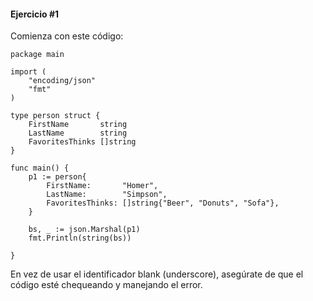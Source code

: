 #### Ejercicio #1

Comienza con este código:
```
package main

import (
	"encoding/json"
	"fmt"
)

type person struct {
	FirstName       string
	LastName        string
	FavoritesThinks []string
}

func main() {
	p1 := person{
		FirstName:       "Homer",
		LastName:        "Simpson",
		FavoritesThinks: []string{"Beer", "Donuts", "Sofa"},
	}

	bs, _ := json.Marshal(p1)
	fmt.Println(string(bs))

}
```
En vez de usar el identificador blank (underscore), asegúrate de que el código esté chequeando y manejando el error.